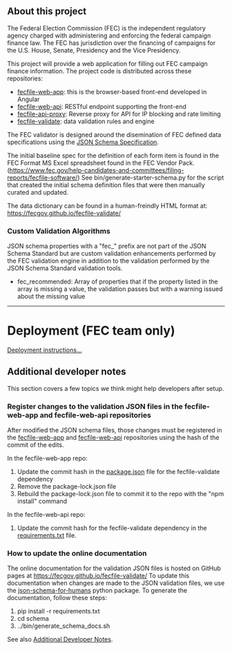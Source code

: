 ## About this project
The Federal Election Commission (FEC) is the independent regulatory agency
charged with administering and enforcing the federal campaign finance law.
The FEC has jurisdiction over the financing of campaigns for the U.S. House,
Senate, Presidency and the Vice Presidency.

This project will provide a web application for filling out FEC campaign
finance information. The project code is distributed across these repositories:
- [fecfile-web-app](https://github.com/fecgov/fecfile-web-app): this is the browser-based front-end developed in Angular
- [fecfile-web-api](https://github.com/fecgov/fecfile-web-api): RESTful endpoint supporting the front-end
- [fecfile-api-proxy](https://github.com/fecgov/fecfile-api-proxy): Reverse proxy for API for IP blocking and rate limiting
- [fecfile-validate](https://github.com/fecgov/fecfile-validate): data validation rules and engine

The FEC validator is designed around the disemination of FEC defined data
specifications using the [JSON Schema Specification](http://json-schema.org/).

The initial baseline spec for the definition of each form item is found in
the FEC Format MS Excel spreadsheet found in the FEC Vendor Pack.
(https://www.fec.gov/help-candidates-and-committees/filing-reports/fecfile-software/)
See bin/generate-starter-schema.py for the script that created the initial
schema definition files that were then manually curated and updated.

The data dictionary can be found in a human-freindly HTML format at:
https://fecgov.github.io/fecfile-validate/

### Custom Validation Algorithms
JSON schema properties with a "fec_" prefix are not part of the JSON Schema Standard
but are custom validation enhancements performed by the FEC validation engine in
addition to the validation performed by the JSON Schema Standard validation tools.

- fec_recommended: Array of properties that if the property listed in the array
is missing a value, the validation passes but with a warning issued about the missing value

---

# Deployment (FEC team only)

[Deployment instructions...](https://github.com/fecgov/fecfile-web-api/wiki/Deployment)



## Additional developer notes
This section covers a few topics we think might help developers after setup.

### Register changes to the validation JSON files in the fecfile-web-app and fecfile-web-api repositories
After modified the JSON schema files, those changes must be registered in the [fecfile-web-app](https://github.com/fecgov/fecfile-web-app) and [fecfile-web-api](https://github.com/fecgov/fecfile-web-api) repositories using the hash of the commit of the edits.

In the fecfile-web-app repo:
1) Update the commit hash in the [package.json](https://github.com/fecgov/fecfile-web-app/blob/develop/front-end/package.json) file for the fecfile-validate dependency
2) Remove the package-lock.json file
3) Rebuild the package-lock.json file to commit it to the repo with the "npm install" command

In the fecfile-web-api repo:
1) Update the commit hash for the fecfile-validate dependency in the [requirements.txt](https://github.com/fecgov/fecfile-web-api/blob/develop/requirements.txt) file.

### How to update the online documentation
The online documentation for the validation JSON files is hosted on GitHub pages at https://fecgov.github.io/fecfile-validate/
To update this documentation when changes are made to the JSON validation files, we use the [json-schema-for-humans](https://pypi.org/project/json-schema-for-humans/) python package. To generate the documentation, follow these steps:
1) pip install -r requirements.txt
2) cd schema
3) ../bin/generate_schema_docs.sh

See also [Additional Developer Notes](https://github.com/fecgov/fecfile-web-api/wiki/Additional-Developer-Notes).
